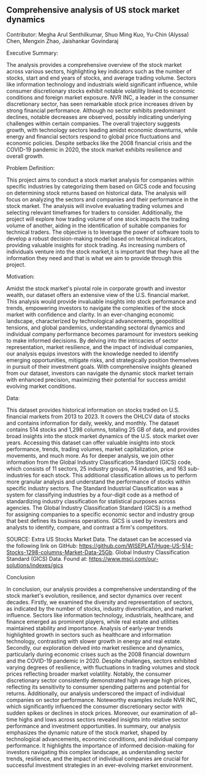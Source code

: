 ## Comprehensive analysis of US stock market dynamics

Contributor: 
Megha Arul Senthilkumar, Shuo Ming Kuo, Yu-Chin (Alyssa) Chen, Mengxin Zhao, Jaishankar Govindaraj

Executive Summary:

The analysis provides a comprehensive overview of the stock market across various sectors, highlighting key indicators such as the number of stocks, start and end years of stocks, and average trading volume. Sectors like information technology and industrials wield significant influence, while consumer discretionary stocks exhibit notable volatility linked to economic conditions and foreign market exposure. NVR INC, a leader in the consumer discretionary sector, has seen remarkable stock price increases driven by strong financial performance. Although no sector exhibits predominant declines, notable decreases are observed, possibly indicating underlying challenges within certain companies. The overall trajectory suggests growth, with technology sectors leading amidst economic downturns, while energy and financial sectors respond to global price fluctuations and economic policies. Despite setbacks like the 2008 financial crisis and the COVID-19 pandemic in 2020, the stock market exhibits resilience and overall growth.

Problem Definition:

This project aims to conduct a stock market analysis for companies within specific industries by categorizing them based on GICS code and focusing on determining stock returns based on historical data. The analysis will focus on analyzing the sectors and companies and their performance in the stock market. The analysis will involve evaluating trading volumes and selecting relevant timeframes for traders to consider. Additionally, the project will explore how trading volume of one stock impacts the trading volume of another, aiding in the identification of suitable companies for technical traders. The objective is to leverage the power of software tools to develop a robust decision-making model based on technical indicators, providing valuable insights for stock trading. As increasing numbers of individuals venture into the stock market,it is important that they have all the information they need and that is what we aim to provide through this project.

Motivation:

Amidst the stock market's pivotal role in corporate growth and investor wealth, our dataset offers an extensive view of the U.S. financial market. This analysis would provide invaluable insights into stock performance and trends, empowering investors to navigate the complexities of the stock market with confidence and clarity. In an ever-changing economic landscape, characterized by technological advancements, geopolitical tensions, and global pandemics, understanding sectoral dynamics and individual company performance becomes paramount for investors seeking to make informed decisions. By delving into the intricacies of sector representation, market resilience, and the impact of individual companies, our analysis equips investors with the knowledge needed to identify emerging opportunities, mitigate risks, and strategically position themselves in pursuit of their investment goals. With comprehensive insights gleaned from our dataset, investors can navigate the dynamic stock market terrain with enhanced precision, maximizing their potential for success amidst evolving market conditions.

Data:

This dataset provides historical information on stocks traded on U.S. financial markets from 2013 to 2023. It covers the OHLCV data of stocks and contains information for daily, weekly, and monthly. The dataset contains 514 stocks and 1,298 columns, totaling 25 GB of data, and provides broad insights into the stock market dynamics of the U.S. stock market over years. Accessing this dataset can offer valuable insights into stock performance, trends, trading volumes, market capitalization, price movements, and much more.
As for deeper analysis, we join other information from the Global Industry Classification Standard (GICS) code, which consists of 11 sectors, 25 industry groups, 74 industries, and 163 sub-industries for each stock. This additional classification allows us to perform more granular analysis and understand the performance of stocks within specific industry sectors.
The Standard Industrial Classification was a system for classifying industries by a four-digit code as a method of standardizing industry classification for statistical purposes across agencies. The Global Industry Classification Standard (GICS) is a method for assigning companies to a specific economic sector and industry group that best defines its business operations. GICS is used by investors and analysts to identify, compare, and contrast a firm's competitors.

SOURCE:
Extra US Stocks Market Data. The dataset can be accessed via the following link on GitHub: https://github.com/WISEPLAT/Huge-US-514-Stocks-1298-columns-Market-Data-25Gb.
Global Industry Classification Standard (GICS) Data. Found at: https://www.msci.com/our-solutions/indexes/gics

Conclusion

In conclusion, our analysis provides a comprehensive understanding of the stock market's evolution, resilience, and sector dynamics over recent decades. Firstly, we examined the diversity and representation of sectors, as indicated by the number of stocks, industry diversification, and market influence. Sectors like information technology, industrials, healthcare, and finance emerged as prominent players, while real estate and utilities maintained stability and importance. Analysis of early-year trends highlighted growth in sectors such as healthcare and information technology, contrasting with slower growth in energy and real estate.
Secondly, our exploration delved into market resilience and dynamics, particularly during economic crises such as the 2008 financial downturn and the COVID-19 pandemic in 2020. Despite challenges, sectors exhibited varying degrees of resilience, with fluctuations in trading volumes and stock prices reflecting broader market volatility. Notably, the consumer discretionary sector consistently demonstrated high average high prices, reflecting its sensitivity to consumer spending patterns and potential for returns.
Additionally, our analysis underscored the impact of individual companies on sector performance. Noteworthy examples include NVR INC, which significantly influenced the consumer discretionary sector with sudden spikes or declines in stock prices. Moreover, our examination of all-time highs and lows across sectors revealed insights into relative sector performance and investment opportunities.
In summary, our analysis emphasizes the dynamic nature of the stock market, shaped by technological advancements, economic conditions, and individual company performance. It highlights the importance of informed decision-making for investors navigating this complex landscape, as understanding sector trends, resilience, and the impact of individual companies are crucial for successful investment strategies in an ever-evolving market environment.
